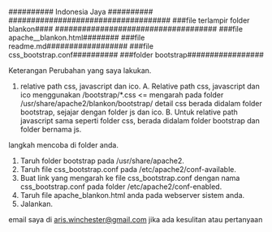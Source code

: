 ########## Indonesia Jaya ##########
####################################
###file terlampir folder blankon####
####################################
###file apache__blankon.html########
###file readme.md##################
###file css_bootstrap.conf##########
###folder bootstrap#################

Keterangan Perubahan yang saya lakukan.
1. relative path css, javascript dan ico.
	A. Relative path css, javascript dan ico menggunakan /bootstrap/*.css <= mengarah pada folder /usr/share/apache2/blankon/bootstrap/
	   detail css berada didalam folder bootstrap, sejajar dengan folder js dan ico.
	B. Untuk relative path javascript sama seperti folder css, berada didalam folder bootstrap dan folder bernama js.

langkah mencoba di folder anda.
1. Taruh folder bootstrap pada /usr/share/apache2.
2. Taruh file css_bootstrap.conf pada /etc/apache2/conf-available.
3. Buat link yang mengarah ke file css_bootstrap.conf dengan nama css_bootstrap.conf pada folder /etc/apache2/conf-enabled.  
4. Taruh file apache_blankon.html anda pada webserver sistem anda.
5. Jalankan.

email saya di aris.winchester@gmail.com jika ada kesulitan atau pertanyaan
